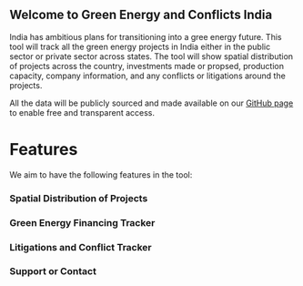 ## Welcome to Green Energy and Conflicts India

India has ambitious plans for transitioning into a gree energy future. This tool will track all the green energy projects in India either in the public sector or private sector across states. The tool will show spatial distribution of projects across the country, investments made or propsed, production capacity, company information, and any conflicts or litigations around the projects. 

All the data will be publicly sourced and made available on our [GitHub page](https://github.com/suhairkilliyath/Green-Transitions-Lab-India) to enable free and transparent access.



# Features

We aim to have the following features in the tool:


### Spatial Distribution of Projects
### Green Energy Financing Tracker
### Litigations and Conflict Tracker 

### Support or Contact


